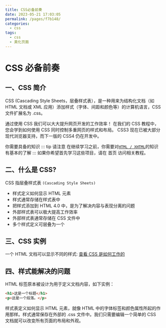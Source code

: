 ```yaml
---
title: CSS必备前奏
date: 2023-05-21 17:03:05
permalink: /pages/f7b148/
categories:
  - css
tags:
  - css
  - 美化页面
---
```


# CSS 必备前奏

## 一、CSS 简介

CSS (Cascading Style Sheets，层叠样式表），是一种用来为结构化文档（如 HTML 文档或 XML 应用）添加样式（字体、间距和颜色等）的计算机语言，CSS 文件扩展名为 .css。

通过使用 CSS 我们可以大大提升网页开发的工作效率！
在我们的 CSS 教程中，您会学到如何使用 CSS 同时控制多重网页的样式和布局。
CSS3 现在已被大部分现代浏览器支持，而下一版的 CSS4 仍在开发中。

你需要具备的知识
::: tip 请注意
在继续学习之前，你需要对[`HTML / XHTML`](/html/)的知识有基本的了解
:::
如果你希望首先学习这些项目，请在 首页 访问相关教程。

## 二、什么是 CSS?

CSS 指层叠样式表 `(Cascading Style Sheets)`

- 样式定义如何显示 HTML 元素
- 样式通常存储在样式表中
- 把样式添加到 HTML 4.0 中，是为了解决内容与表现分离的问题
- 外部样式表可以极大提高工作效率
- 外部样式表通常存储在 CSS 文件中
- 多个样式定义可层叠为一个

## 三、CSS 实例

一个 HTML 文档可以显示不同的样式: [查看 CSS 是如何工作的](https://www.runoob.com/try/demo_source/demo_default.htm)

## 四、样式能解决的问题

HTML 标签原本被设计为用于定义文档内容，如下实例：

```html
<h1>这是一个标题</h1>
<p>这是一个段落。</p>
```

样式表定义如何显示 HTML 元素，就像 HTML 中的字体标签和颜色属性所起的作用那样。样式通常保存在外部的 .css 文件中。我们只需要编辑一个简单的 CSS 文档就可以改变所有页面的布局和外观。
